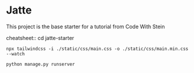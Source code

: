 # Jatte

This project is the base starter for a tutorial from Code With Stein


cheatsheet::
    cd jatte-starter

    npx tailwindcss -i ./static/css/main.css -o ./static/css/main.min.css --watch
    
    python manage.py runserver